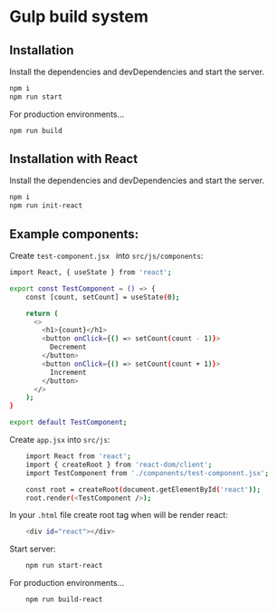 # Gulp build system

## Installation

Install the dependencies and devDependencies and start the server.

```sh
npm i
npm run start
```

For production environments…

```sh
npm run build
```

## Installation with React

Install the dependencies and devDependencies and start the server.

```sh
npm i
npm run init-react
```
## Example components:

Create `test-component.jsx ` into `src/js/components`:

```sh
import React, { useState } from 'react';

export const TestComponent = () => {
    const [count, setCount] = useState(0);

    return (
      <>
        <h1>{count}</h1>
        <button onClick={() => setCount(count - 1)}>
          Decrement
        </button>
        <button onClick={() => setCount(count + 1)}>
          Increment
        </button>
      </>
    );
}

export default TestComponent;
```

Create `app.jsx` into `src/js`:
```sh
    import React from 'react';
    import { createRoot } from 'react-dom/client';
    import TestComponent from './components/test-component.jsx';

    const root = createRoot(document.getElementById('react'));
    root.render(<TestComponent />);
```
In your `.html` file create root tag when will be render react:

```sh
    <div id="react"></div>
```

Start server:

```sh
    npm run start-react
```
For production environments...

```sh
    npm run build-react
```
